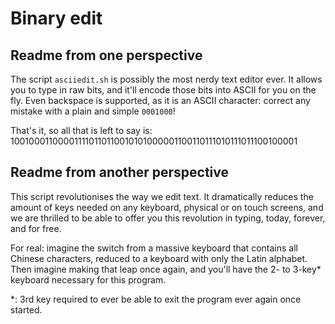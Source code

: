 # Binary edit

## Readme from one perspective
The script `asciiedit.sh` is possibly the most nerdy text editor ever. It allows you to type in raw bits, and it'll encode those bits into ASCII for you on the fly. Even backspace is supported, as it is an ASCII character: correct any mistake with a plain and simple `0001000`!

That's it, so all that is left to say is:
100100011000011110110110010101000001100110111010111011100100001

## Readme from another perspective
This script revolutionises the way we edit text. It dramatically reduces the amount of keys needed on any keyboard, physical or on touch screens, and we are thrilled to be able to offer you this revolution in typing, today, forever, and for free.

For real: imagine the switch from a massive keyboard that contains all Chinese characters, reduced to a keyboard with only the Latin alphabet. Then imagine making that leap once again, and you'll have the 2- to 3-key\* keyboard necessary for this program.

\*: 3rd key required to ever be able to exit the program ever again once started.
